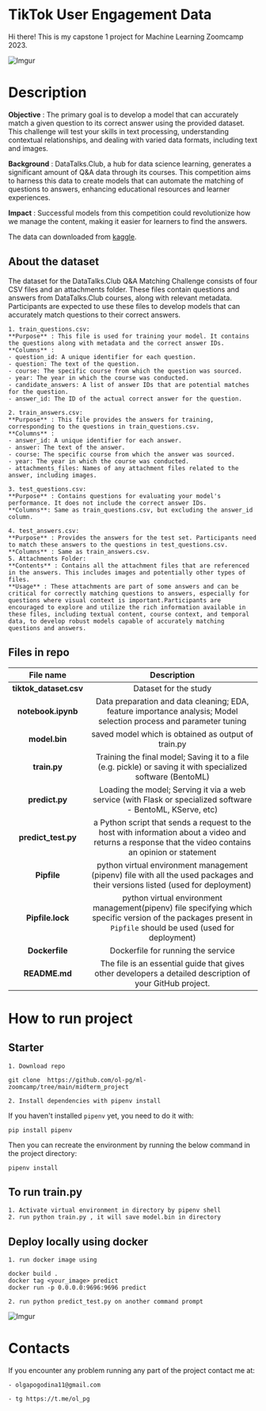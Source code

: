 # TikTok User Engagement Data

Hi there! This is my capstone 1 project for Machine Learning Zoomcamp 2023.

![Imgur](https://www.kaggle.com/competitions/64900/images/header)

# Description

**Objective** : The primary goal is to develop a model that can accurately match a given question to its correct answer using the provided dataset. This challenge will test your skills in text processing, understanding contextual relationships, and dealing with varied data formats, including text and images.

**Background** : DataTalks.Club, a hub for data science learning, generates a significant amount of Q&A data through its courses. This competition aims to harness this data to create models that can automate the matching of questions to answers, enhancing educational resources and learner experiences.

**Impact** : Successful models from this competition could revolutionize how we manage the content, making it easier for learners to find the answers.

The data can downloaded from [kaggle](https://www.kaggle.com/competitions/dtc-zoomcamp-qa-challenge/data).

## About the dataset

The dataset for the DataTalks.Club Q&A Matching Challenge consists of four CSV files and an attachments folder. These files contain questions and answers from DataTalks.Club courses, along with relevant metadata. Participants are expected to use these files to develop models that can accurately match questions to their correct answers.

    1. train_questions.csv:
    **Purpose** : This file is used for training your model. It contains the questions along with metadata and the correct answer IDs.
    **Columns** :
    - question_id: A unique identifier for each question.
    - question: The text of the question.
    - course: The specific course from which the question was sourced.
    - year: The year in which the course was conducted.
    - candidate_answers: A list of answer IDs that are potential matches for the question.
    - answer_id: The ID of the actual correct answer for the question.
    
    2. train_answers.csv:
    **Purpose** : This file provides the answers for training, corresponding to the questions in train_questions.csv.
    **Columns** :
    - answer_id: A unique identifier for each answer.
    - answer: The text of the answer.
    - course: The specific course from which the answer was sourced.
    - year: The year in which the course was conducted.
    - attachments_files: Names of any attachment files related to the answer, including images.
    
    3. test_questions.csv:
    **Purpose** : Contains questions for evaluating your model's performance. It does not include the correct answer IDs.
    **Columns**: Same as train_questions.csv, but excluding the answer_id column.
    
    4. test_answers.csv:
    **Purpose** : Provides the answers for the test set. Participants need to match these answers to the questions in test_questions.csv.
    **Columns** : Same as train_answers.csv.
    5. Attachments Folder:
    **Contents** : Contains all the attachment files that are referenced in the answers. This includes images and potentially other types of files.
    **Usage** : These attachments are part of some answers and can be critical for correctly matching questions to answers, especially for questions where visual context is important.Participants are encouraged to explore and utilize the rich information available in these files, including textual content, course context, and temporal data, to develop robust models capable of accurately matching questions and answers.



## Files in repo
|  File name |      Description       |
|:--------:|:-----------------------------------:|
|    **tiktok_dataset.csv**   |  Dataset for the study |
|    **notebook.ipynb**   |  Data preparation and data cleaning; EDA, feature importance analysis; Model selection process and parameter tuning |
|    **model.bin**   |  saved model which is obtained as output of train.py |
|    **train.py**   |  Training the final model; Saving it to a file (e.g. pickle) or saving it with specialized software (BentoML) |
|    **predict.py**   |  Loading the model; Serving it via a web service (with Flask or specialized software - BentoML, KServe, etc)|
|    **predict_test.py**   |  a Python script that sends a request to the host with information about a video and returns a response that the video contains an opinion or statement |
|    **Pipfile**   |  python virtual environment management (pipenv) file with all the used packages and their versions listed (used for deployment)|
|    **Pipfile.lock**   |  python virtual environment management(pipenv) file specifying which specific version of the packages present in `Pipfile` should be used (used for deployment)|
|    **Dockerfile**   |  Dockerfile for running the service|
|    **README.md**   |  The file is an essential guide that gives other developers a detailed description of your GitHub project. | 



# How to run project

## Starter
    1. Download repo 
```
git clone  https://github.com/ol-pg/ml-zoomcamp/tree/main/midterm_project
``` 
    2. Install dependencies with pipenv install

If you haven't installed `pipenv` yet, you need to do it with:
```
pip install pipenv
```
Then you can recreate the environment by running the below command in the project directory:
```
pipenv install
```

## To run train.py
    1. Activate virtual environment in directory by pipenv shell
    2. run python train.py , it will save model.bin in directory

## Deploy locally using docker
    1. run docker image using 
```
docker build . 
docker tag <your_image> predict
docker run -p 0.0.0.0:9696:9696 predict 
``` 
    2. run python predict_test.py on another command prompt

![Imgur](execute_example.png)

# Contacts
If you encounter any problem running any part of the project contact me at:

    - olgapogodina11@gmail.com

    - tg https://t.me/ol_pg

